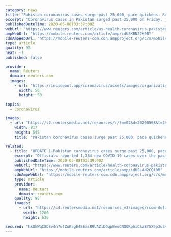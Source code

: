 ```yaml
---
category: news
title: "Pakistan coronavirus cases surge past 25,000, pace quickens: Reuters tally"
excerpt: "Coronavirus cases in Pakistan surged past 25,000 on Friday, just hours before the government was due to lift lockdown measures, with the country reporting some of the biggest daily increases in new infections in the world."
publishedDateTime: 2020-05-08T03:37:00Z
webUrl: "https://www.reuters.com/article/us-health-coronavirus-pakistan-idUSKBN22K0BY"
ampWebUrl: "https://mobile.reuters.com/article/amp/idUSKBN22K0BY"
cdnAmpWebUrl: "https://mobile-reuters-com.cdn.ampproject.org/c/s/mobile.reuters.com/article/amp/idUSKBN22K0BY"
type: article
quality: 93
heat: -1
published: false

provider:
  name: Reuters
  domain: reuters.com
  images:
    - url: "https://insideout.app/coronavirus/assets/images/organizations/reuters.com-50x50.jpg"
      width: 50
      height: 50

topics:
  - Coronavirus

images:
  - url: "https://s2.reutersmedia.net/resources/r/?m=02&d=20200508&t=2&i=1517893133&w=&fh=545px&fw=&ll=&pl=&sq=&r=LYNXMPEG47063"
    width: 817
    height: 545
    title: "Pakistan coronavirus cases surge past 25,000, pace quickens: Reuters tally"

related:
  - title: "UPDATE 1-Pakistan coronavirus cases surge past 25,000, pace quickens - Reuters tally"
    excerpt: "Officials reported 1,764 new COVID-19 cases over the past 24 hours on Friday, taking the total to 25,837. Deaths rose by 30 to 594. Prime Minister Imran Khan has announced plans to begin lifting Pakistan’s poorly enforced lockdown from Saturday,"
    publishedDateTime: 2020-05-08T03:39:00Z
    webUrl: "https://www.reuters.com/article/health-coronavirus-pakistan-idUSL4N2CQ10M"
    ampWebUrl: "https://mobile.reuters.com/article/amp/idUSL4N2CQ10M"
    cdnAmpWebUrl: "https://mobile-reuters-com.cdn.ampproject.org/c/s/mobile.reuters.com/article/amp/idUSL4N2CQ10M"
    type: article
    provider:
      name: Reuters
      domain: reuters.com
    quality: 98
    images:
      - url: "https://s4.reutersmedia.net/resources_v3/images/rcom-default.png"
        width: 1200
        height: 630

secured: "hkQkWqC8DEv4n7wfZuKsgE4EEasR9UAZiDGqpEemCNQQRpAiCSzBY5X9p3u3+OOHWVksOjuE4KpHgULxjbMI9xnEgIroK6Q++SbPfTdNJkRYrRBuR/S3budiT8I7mIa08J7Aht0e8pA/5CMwYQLMuRgU9gBIX1+2YBtFDZWi0z0YsAfPgX6kRpzKf1V17Yi34e5pTwcW/L7UbYRjxPG2o5iJjxiISzbsMdyNQ8A4bDU0FQThr60sGKk8P30YpHFEvTNB0EjBsFgUOFWgusfmbBI/kSKDkXT1zWOnnVk/g2bF1th+ViI+2C0eoU+OJAXfnlE7xARBg9PmGlUePg97Np4o4c67dxDqFsnkHbV3NA7myMZ8GA1emIk9F6FI1/0WGSr5vTyX8BF8loe8SNuVesV8lil7W5F+2pR93NW9OJQRnr5zow05hyb+YFb3YMCfO0mmawxBmZavOBG7XoH0WOSbuWLJUGDc7Jp6pcNVspk=;zWOxKqEZ+CuMsYsyqSC3kg=="
---
```


